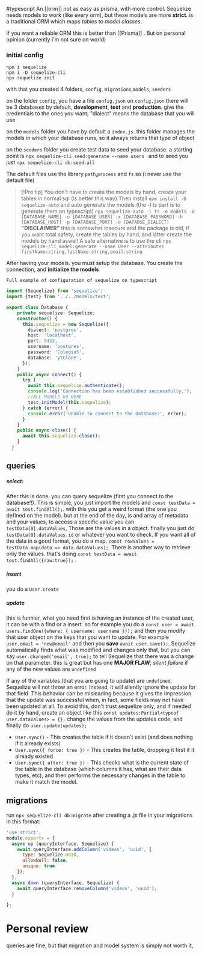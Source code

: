 #typescript 
An [[orm]] not as easy as prisma, with more control. Sequelize needs models to work (like every orm), but these models are more **strict**. is a traditional ORM which maps _tables_ to _model classes_. 

If you want a reliable ORM this is better than [[Prisma]] . But on personal opinion (currently i'm not sure on world)
### initial config

```shell
npm i sequelize
npm i -D sequelize-cli
npx sequelize init
```

with that you created 4 folders,
`config`, `migrations`,`models`, `seeders` 

on the folder `config`, you have a file `config.json`
on `config.json` there will be 3 databases by default, **development**, **test** and **production**. give the credentials to the ones you want; "dialect" means the database that you will use

on the `models` folder you have by default a `index.js`. this folder manages the models in which your database runs, so it always returns that type of object

on the `seeders` folder you create test data to seed your database. a starting point is `npx sequelize-cli seed:generate --name users ` and to seed you just `npx sequelize-cli db:seed:all` 

The default files use the library `path`,`process` and `fs` so (i never use the default file)

>[!Pro tip]
> You don't have to create the models by hand, create your tables in normal sql (is better this way)
> Then install `npm install -D sequelize-auto`
> and auto generate the models (the -l ts part is to generate them on typescript)
> `npx sequelize-auto -l ts -o models -d [DATABASE_NAME] -u [DATABASE_USER] -x [DATABASE_PASSWORD] -h [DATABASE_HOST] -p [DATABASE_PORT] -e [DATABSE_DIALECT]`
> **"DISCLAIMER"** this is somewhat insecure and the package is old, if you want total safety, create the tables by hand, and latter create the models by hand aswel!
> A safe alternative is to use the cli
> `npx sequelize-cli model:generate --name User --attributes firstName:string,lastName:string,email:string`

After having your models. you must setup the database. You create the connection, and **initialize the models**
```
Full example of configuration of sequelize on typescript
```
```typescript 
import {Sequelize} from 'sequelize';
import {test} from '../../models/test';

export class Database {
    private sequelize: Sequelize;
    constructor() {
      this.sequelize = new Sequelize({
        dialect: 'postgres',
        host: 'localhost',
        port: 5432,
        username: 'postgres',
        password: 'Colegio5',
        database: 'ytClone',
      });
    }
    public async connect() {
      try {
        await this.sequelize.authenticate();
        console.log('Connection has been established successfully.');
        //ALL MODELS GO HERE
        test.initModel(this.sequelize);
      } catch (error) {
        console.error('Unable to connect to the database:', error);
      }
    }
    public async close() {
      await this.sequelize.close();
    }
  }
```

## queries

##### select:
After this is done. you can query sequelize (first you connect to the database!!). This is simple, you just import the models and `const testData = await test.findAll();`. with this you get a weird format (the one you defined on the model). but at the end of the day, is and array of metadata and your values, to access a specific value you can `testData[0].dataValues`, Those are the values in a object. finally you just do `testData[0].dataValues.id` or whatever you want to check. If you want all of the data in a good format, you do a map. `const rowValues = testData.map(data => data.dataValues);`.
There is another way to retrieve only the values. that's doing `const testData = await test.findAll({raw:true});` .

##### insert
you do a `User.create`

##### update

this is funnier, what you need first is having an instance of the created user, it can be with a find or a insert. so for example you do a `const user = await users.findOne({where: { username: username }});` and then you modify that user object on the keys that you want to update. For example `user.email = 'new@email'` and then you **save** `await user.save();`. Sequelize automatically finds what was modified and changes only that, but you can say `user.changed('email', true);` to tell Sequelize that there was a change on that parameter. this is great but has one **MAJOR FLAW**; *silent failure* if any of the new values are `undefined`

If any of the variables (that you are going to update) are `undefined`, Sequelize will not throw an error. Instead, it will silently ignore the update for that field. This behavior can be misleading because it gives the impression that the update was successful when, in fact, some fields may not have been updated at all. To avoid this, don't trust sequelize only, and if needed do it by hand, create an object like this `const updates:Partial<typeof user.dataValues> = {};`  change the values from the updates code, and finally do `user.update(updates);`



- `User.sync()` - This creates the table if it doesn't exist (and does nothing if it already exists)
- `User.sync({ force: true })` - This creates the table, dropping it first if it already existed
- `User.sync({ alter: true })` - This checks what is the current state of the table in the database (which columns it has, what are their data types, etc), and then performs the necessary changes in the table to make it match the model.


## migrations

run `npx sequelize-cli db:migrate` after creating a .js file in your migrations in this format:
```js
'use strict';
module.exports = {
  async up (queryInterface, Sequelize) {
    await queryInterface.addColumn('videos', 'uuid', {
      type: Sequelize.UUID,
      allowNull: false,
      unique: true
    });
  },
  async down (queryInterface, Sequelize) {
    await queryInterface.removeColumn('videos', 'uuid');
  }

};
```


# Personal review
queries are fine, but that migration and model system is simply not worth it, 